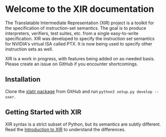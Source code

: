 # Welcome to the XIR documentation

The Translatable Intermediate Representation (XIR) project is a toolkit for the specification of instruction-set semantics.
The goal is to produce interpreters, verifiers, test suites, etc. from a single easy-to-write specification.
XIR was developed to specify the instruction set semantics for NVIDIA's virtual ISA called PTX.
It is now being used to specify other instruction sets as well.

XIR is a work in progress, with features being added on as-needed basis. Please create an issue on GitHub if you encounter shortcomings.

## Installation

Clone the [xlatir package](https://github.com/pyxis-roc/xlatir) from
GitHub and run `python3 setup.py develop --user`.


## Getting Started with XIR

XIR syntax is a strict subset of Python, but its semantics are subtly different. Read the [Introduction to XIR](intro/) to understand the differences.

